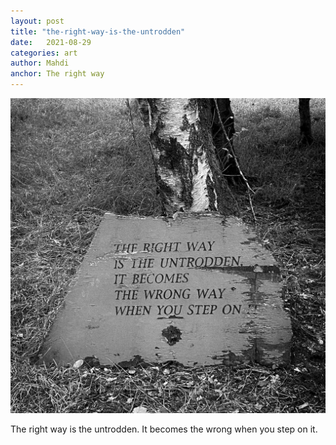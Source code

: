 ```yaml
---
layout: post
title: "the-right-way-is-the-untrodden"
date:   2021-08-29
categories: art
author: Mahdi
anchor: The right way
---
```


![the-right-way-is-the-untrodden](/img/arts/the-right-way-is-the-untrodden.jpg)

<span class='image-details'>
The right way is the untrodden. It becomes the wrong when you step on it.
</span>
